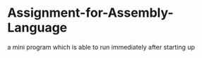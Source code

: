 # Assignment-for-Assembly-Language
a mini program which is able to run immediately after starting up
